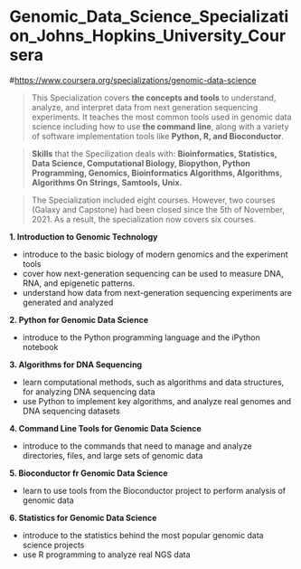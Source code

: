 # Genomic_Data_Science_Specialization_Johns_Hopkins_University_Coursera
#https://www.coursera.org/specializations/genomic-data-science

>This Specialization covers **the concepts and tools** to understand, analyze, and interpret data from next generation sequencing experiments. It teaches the most common tools used in genomic data science including how to use **the command line**, along with a variety of software implementation tools like **Python, R, and Bioconductor**. 


>**Skills** that the Specilization deals with:
**Bioinformatics, Statistics, Data Science, Computational Biology, Biopython, Python Programming, Genomics, Bioinformatics Algorithms, Algorithms, Algorithms On Strings, Samtools, Unix.**


>The Specialization included eight courses. 
>However, two courses (Galaxy and Capstone) had been closed since the 5th of November, 2021. 
>As a result, the specialization now covers six courses.

**1. Introduction to Genomic Technology**
- introduce to the basic biology of modern genomics and the experiment tools
- cover how next-generation sequencing can be used to measure DNA, RNA, and epigenetic patterns. 
- understand how data from next-generation sequencing experiments are generated and analyzed

**2. Python for Genomic Data Science**
- introduce to the Python programming language and the iPython notebook

**3. Algorithms for DNA Sequencing**
- learn computational methods, such as algorithms and data structures, for analyzing DNA sequencing data
- use Python to implement key algorithms, and analyze real genomes and DNA sequencing datasets

**4. Command Line Tools for Genomic Data Science**
- introduce to the commands that need to manage and analyze directories, files, and large sets of genomic data

**5. Bioconductor fr Genomic Data Science**
- learn to use tools from the Bioconductor project to perform analysis of genomic data

**6. Statistics for Genomic Data Science**
- introduce to the statistics behind the most popular genomic data science projects
- use R programming to analyze real NGS data

